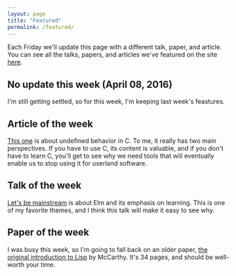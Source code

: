 ```yaml
---
layout: page
title: "Featured"
permalink: /featured/
---
```


Each Friday we'll update this page with a different talk, paper, and article. You can see all the talks, papers, and articles we've featured on the site [here](/archive/).

## No update this week (April 08, 2016)
I'm still getting settled, so for this week, I'm keeping last week's feastures.

## Article of the week
[This one](http://blog.llvm.org/2011/05/what-every-c-programmer-should-know.html) is about undefined behavior in C. To me, it really has two main perspectives. If you have to use C, its content is valuable, and if you don't have to learn C, you'll get to see why we need tools that will eventually enable us to stop using it for userland software.

## Talk of the week
[Let's be mainstream](https://www.youtube.com/watch?v=oYk8CKH7OhE) is about Elm and its emphasis on learning. This is one of my favorite themes, and I think this talk will make it easy to see why.

## Paper of the week
I was busy this week, so I'm going to fall back on an older paper, [the original introduction to Lisp](http://www-formal.stanford.edu/jmc/recursive.pdf) by McCarthy. It's 34 pages, and should be well-worth your time.
